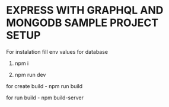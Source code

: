 # EXPRESS WITH GRAPHQL AND MONGODB SAMPLE PROJECT SETUP

For instalation fill env values for database 

1) npm i

2) npm run dev

for create build - npm run build

for run build - npm build-server
